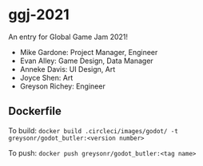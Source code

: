 # ggj-2021

An entry for Global Game Jam 2021!

- Mike Gardone: Project Manager, Engineer
- Evan Alley: Game Design, Data Manager
- Anneke Davis: UI Design, Art
- Joyce Shen: Art
- Greyson Richey: Engineer

## Dockerfile

To build:
`docker build .circleci/images/godot/ -t greysonr/godot_butler:<version number>`

To push:
`docker push greysonr/godot_butler:<tag name>`
